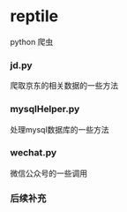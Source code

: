 # reptile
python 爬虫
### jd.py
爬取京东的相关数据的一些方法
### mysqlHelper.py
处理mysql数据库的一些方法
### wechat.py
微信公众号的一些调用
### 后续补充
